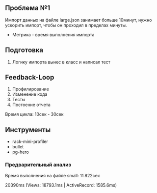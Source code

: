 ## Проблема №1
Импорт данных на файле large.json занимает больше 10минут, нужно ускорить импорт, чтобы он проходил в пределах минуты.

- Метрика - время выполнения импорта

## Подготовка
1. Логику импорта вынес в класс и написал тест

## Feedback-Loop
1. Профилирование
2. Изменение кода
3. Тесты
4. Постоение отчета

Время цикла: 10сек - 30сек

## Инструменты
- rack-mini-profiler
- bullet
- pg-hero


### Предварительный анализ
Время выполнения  на файле small: 11.822сек

20390ms (Views: 18793.1ms | ActiveRecord: 1585.6ms)